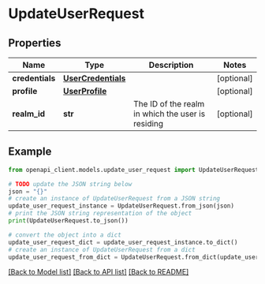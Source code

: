 # UpdateUserRequest


## Properties

Name | Type | Description | Notes
------------ | ------------- | ------------- | -------------
**credentials** | [**UserCredentials**](UserCredentials.md) |  | [optional] 
**profile** | [**UserProfile**](UserProfile.md) |  | [optional] 
**realm_id** | **str** | The ID of the realm in which the user is residing | [optional] 

## Example

```python
from openapi_client.models.update_user_request import UpdateUserRequest

# TODO update the JSON string below
json = "{}"
# create an instance of UpdateUserRequest from a JSON string
update_user_request_instance = UpdateUserRequest.from_json(json)
# print the JSON string representation of the object
print(UpdateUserRequest.to_json())

# convert the object into a dict
update_user_request_dict = update_user_request_instance.to_dict()
# create an instance of UpdateUserRequest from a dict
update_user_request_from_dict = UpdateUserRequest.from_dict(update_user_request_dict)
```
[[Back to Model list]](../README.md#documentation-for-models) [[Back to API list]](../README.md#documentation-for-api-endpoints) [[Back to README]](../README.md)


